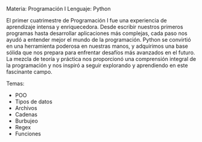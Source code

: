 Materia: Programación I
Lenguaje: Python

El primer cuatrimestre de Programación I fue una experiencia de aprendizaje intensa y enriquecedora. Desde escribir nuestros primeros programas hasta desarrollar aplicaciones más complejas, cada paso nos ayudó a entender mejor el mundo de la programación. Python se convirtió en una herramienta poderosa en nuestras manos, y adquirimos una base sólida que nos prepara para enfrentar desafíos más avanzados en el futuro. La mezcla de teoría y práctica nos proporcionó una comprensión integral de la programación y nos inspiró a seguir explorando y aprendiendo en este fascinante campo.

Temas:

- POO
- Tipos de datos
- Archivos
- Cadenas
- Burbujeo
- Regex
- Funciones



  
